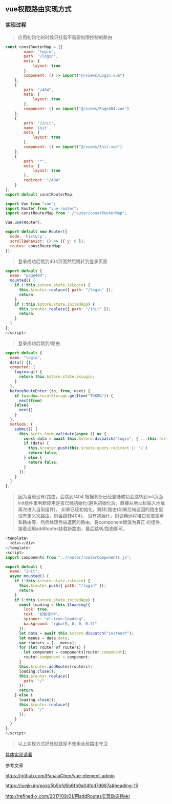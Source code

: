 ## vue权限路由实现方式

### 实现过程


>应用初始化的时候只挂载不需要权限控制的路由

```js
const constRouterMap = [{
        name: "login",
        path: "/login",
        meta: {
            layout: true
        },
        component: () => import("@/views/Login.vue")
    },
    {
        path: "/404",
        meta: {
            layout: true
        },
        component: () => import("@/views/Page404.vue")
    },
    {
        path: "/init",
        name:'init',
        meta: {
            layout: true
        },
        component: () => import("@/views/Init.vue")
    },
    {
        path: "*",
        meta: {
            layout: true
        },
        redirect: "/404"
    }
];
export default constRouterMap;
```

```js
import Vue from "vue";
import Router from "vue-router";
import constRouterMap from "./router/constRouterMap";

Vue.use(Router);

export default new Router({
  mode: 'history',
  scrollBehavior: () => ({ y: 0 }),
  routes: constRouterMap
});
```

>登录成功后跳到404页面然后跳转到登录页面

```js
export default {
  name: "page404",
  mounted() {
    if (!this.$store.state.isLogin) {
      this.$router.replace({ path: "/login" });
      return;
    }
    if (!this.$store.state.initedApp) {
      this.$router.replace({ path: "/init" });
      return;
    }
  }
};
</script>
```

>登录成功后跳到/路由

```js
export default {
  name: "login",
  data() {},
  computed: {
    logining() {
      return this.$store.state.isLogin;
    }
  },
  beforeRouteEnter (to, from, next) {
    if (window.localStorage.getItem("TOKEN")) {
      next(from)
    }else{
      next()
    }
  },
  methods: {
    submit() {
      this.$refs.form.validate(async () => {
        const data = await this.$store.dispatch("login", { ...this.form });
        if (data) {
          this.$router.push(this.$route.query.redirect || '/')
          return false;
        } else {
          return false;
        }
      });
    }
  }
};
```

>因为当前没有/路由，会跳到/404 根据判断已经登陆成功会跳转到init页面
init组件里判断应用是否已经初始化(避免初始化后，直接从地址栏输入地址再次进入当前组件)。
如果已经初始化，跳转/路由(如果后端返回的路由里没有定义次路由，则会跳转404)。
没有初始化，则调用远程接口获取菜单和路由等，然后处理后端返回的路由，将component赋值为真正
的组件，接着调用addRoutes挂载新路由，最后跳转/路由即可。

```js
<template>
  <div></div>
</template>
<script>
import components from "../router/routerComponents.js";

export default {
  name: "init",
  async mounted() {
    if (!this.$store.state.isLogin) {
      this.$router.push({ path: "/login" });
      return;
    }
    if (!this.$store.state.initedApp) {
      const loading = this.$loading({
        lock: true,
        text: "初始化中",
        spinner: "el-icon-loading",
        background: "rgba(0, 0, 0, 0.7)"
      });
      let data = await this.$store.dispatch("initAuth");
      let menus = data.data;
      var routers = [...menus];
      for (let router of routers) {
        let component = components[router.component];
        router.component = component;
      }
      this.$router.addRoutes(routers);
      loading.close();
      this.$router.replace({
        path: "/"
      });
      return;
    } else {
      loading.close();
      this.$router.replace({
        path: "/"
      });
    }
  }
};
</script>
```

>以上实现方式好处就就是不使用全局路由守卫


[具体实现请看](https://github.com/happyhuizai/element-admin)

参考文章

https://github.com/PanJiaChen/vue-element-admin

https://juejin.im/post/5b5bfd5b6fb9a04fdd7d687a#heading-15

http://refined-x.com/2017/09/01/用addRoutes实现动态路由/
